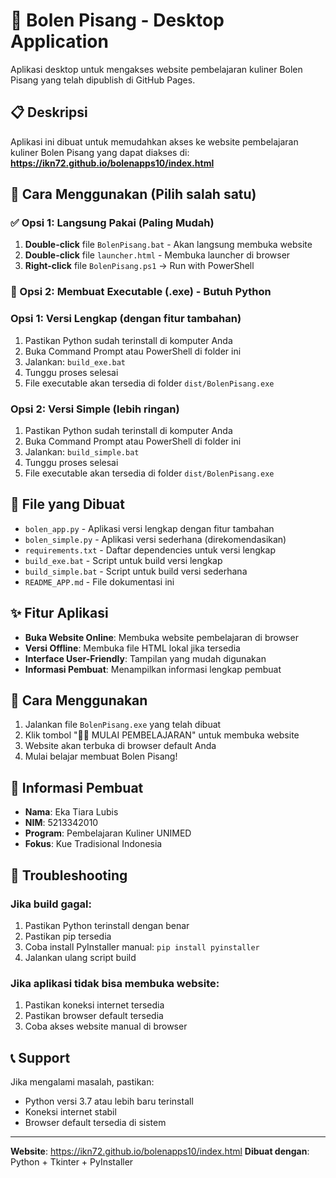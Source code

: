 # 🍌 Bolen Pisang - Desktop Application

Aplikasi desktop untuk mengakses website pembelajaran kuliner Bolen Pisang yang telah dipublish di GitHub Pages.

## 📋 Deskripsi

Aplikasi ini dibuat untuk memudahkan akses ke website pembelajaran kuliner Bolen Pisang yang dapat diakses di:
**https://ikn72.github.io/bolenapps10/index.html**

## 🚀 Cara Menggunakan (Pilih salah satu)

### ✅ Opsi 1: Langsung Pakai (Paling Mudah)
1. **Double-click** file `BolenPisang.bat` - Akan langsung membuka website
2. **Double-click** file `launcher.html` - Membuka launcher di browser
3. **Right-click** file `BolenPisang.ps1` → Run with PowerShell

### 🔧 Opsi 2: Membuat Executable (.exe) - Butuh Python

### Opsi 1: Versi Lengkap (dengan fitur tambahan)
1. Pastikan Python sudah terinstall di komputer Anda
2. Buka Command Prompt atau PowerShell di folder ini
3. Jalankan: `build_exe.bat`
4. Tunggu proses selesai
5. File executable akan tersedia di folder `dist/BolenPisang.exe`

### Opsi 2: Versi Simple (lebih ringan)
1. Pastikan Python sudah terinstall di komputer Anda
2. Buka Command Prompt atau PowerShell di folder ini
3. Jalankan: `build_simple.bat`
4. Tunggu proses selesai
5. File executable akan tersedia di folder `dist/BolenPisang.exe`

## 📁 File yang Dibuat

- `bolen_app.py` - Aplikasi versi lengkap dengan fitur tambahan
- `bolen_simple.py` - Aplikasi versi sederhana (direkomendasikan)
- `requirements.txt` - Daftar dependencies untuk versi lengkap
- `build_exe.bat` - Script untuk build versi lengkap
- `build_simple.bat` - Script untuk build versi sederhana
- `README_APP.md` - File dokumentasi ini

## ✨ Fitur Aplikasi

- **Buka Website Online**: Membuka website pembelajaran di browser
- **Versi Offline**: Membuka file HTML lokal jika tersedia
- **Interface User-Friendly**: Tampilan yang mudah digunakan
- **Informasi Pembuat**: Menampilkan informasi lengkap pembuat

## 🎯 Cara Menggunakan

1. Jalankan file `BolenPisang.exe` yang telah dibuat
2. Klik tombol "👨‍🍳 MULAI PEMBELAJARAN" untuk membuka website
3. Website akan terbuka di browser default Anda
4. Mulai belajar membuat Bolen Pisang!

## 📝 Informasi Pembuat

- **Nama**: Eka Tiara Lubis
- **NIM**: 5213342010
- **Program**: Pembelajaran Kuliner UNIMED
- **Fokus**: Kue Tradisional Indonesia

## 🔧 Troubleshooting

### Jika build gagal:
1. Pastikan Python terinstall dengan benar
2. Pastikan pip tersedia
3. Coba install PyInstaller manual: `pip install pyinstaller`
4. Jalankan ulang script build

### Jika aplikasi tidak bisa membuka website:
1. Pastikan koneksi internet tersedia
2. Pastikan browser default tersedia
3. Coba akses website manual di browser

## 📞 Support

Jika mengalami masalah, pastikan:
- Python versi 3.7 atau lebih baru terinstall
- Koneksi internet stabil
- Browser default tersedia di sistem

---

**Website**: https://ikn72.github.io/bolenapps10/index.html
**Dibuat dengan**: Python + Tkinter + PyInstaller